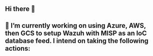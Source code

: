 ## Hi there 👋

## 🔭 I’m currently working on using Azure, AWS, then GCS to setup Wazuh with MISP as an IoC database feed. I intend on taking the following actions:
<!--
**RedBar0n95/RedBar0n95** is a ✨ _special_ ✨ repository because its `README.md` (this file) appears on your GitHub profile.

Here are some ideas to get you started:

## 🔭 I’m currently working on using Azure, AWS, then GCS to setup Wazuh with MISP as an IoC database feed. I intend on taking the following actions:
    - Next, I'm going to add logic to cycle through MISP, VirusTotal and AbuseIPDB sequentially in an effort to look for a match to what an agent has detected.
    - Next is to integrate Wazuh alerts with firewall connections so that DDOS attempts are dropped and black listed permanently after four(?) atempts. A geolocation filter will be activated to immediately exclude
    - entire countries from approaching the network firewall.
    - I'll figure out a way to collect metrics as to which feed has the highest match percentile. After a short period, I'll rearrange the order of the the IoC databases to promote the most effective feed.
    - I'll setup a test bench with earlier versions of Windows 10 and Linux, which will be internet-facing images, then I'll install the corresponding agents for log collection.
    - My next step is to download a large set of virii (200?) to test detection capability and IoC lookup function. I'll create a script to dacompress and execute them one by one.
    - Next, I'll activate the active response (XDR) function so that the above-mentioned compromises can be addressed with no human intervention.
    - What I need to figure out after that is some sort of case managment integration so that the event can be logged, populated sufficiently with information as to the Who, What, Where, When, Why and How of a given     - event.
    - I'm considering which integration(s) should be used to alert the proper people. High on the list is Slack along with email.
    - What would be great is an automation/integration that would reduce or cutoff network access of an infected machine if the SOAR function fails. Do I terminate the connection from the workstation side or the         - switch? Will Netbox or something else be able to handle this?
    - I will configure Wazuh to add every malicious source IP to its black list.
    - I have thought of setting up honeynets on other cloud providers to gather data on new or shifting attackers. Then use automation to feed their source IP to the Wazuh black list.
    - Long story short, I want to enable a system that will not only be extremely hard to slip by, but it will be bolstered to deal automatically so that no one has to run to the office or their remote system 
    - because the solution would have either eliminated or somehow effectively contained the threat.
    
🌱 I’m currently learning Azure Funamentals. My long term goal is to become a Senior Cloud Engineer. I'm also weighing how I will integrate AI/ML into my function and the virtual infrastructure that I will be
    - managing.
    I'm also intent on taking TryHackMe's courses on SOC1 threat detection, correlation and remediation. Other courses I have interest in are for OWASP, WAF, and SQL attacks. They should make me more effective at
    - spotting threats and their blast radius. In the future, I intend on getting CompTIA Security+ and CISSP/CISA/CISM.
- 👯 I’m looking to collaborate on ...
- 🤔 I’m looking for help with ...
- 💬 Ask me about ...
- 📫 How to reach me: ...
- 😄 Pronouns: ...
- ⚡ Fun fact: ...
-->
